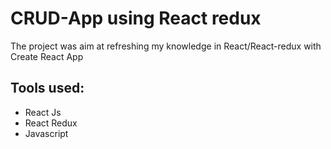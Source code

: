 # CRUD-App using React redux

The project was aim at refreshing my knowledge in React/React-redux with Create React App

## Tools used:
- React Js
- React Redux
- Javascript
